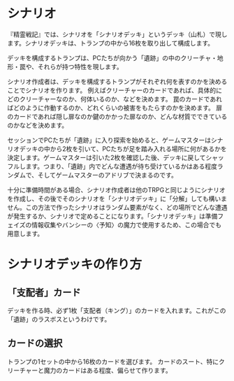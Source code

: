 # シナリオ

『精霊戦記』では、シナリオを「シナリオデッキ」というデッキ（山札）で現します。シナリオデッキは、トランプの中から16枚を取り出して構成します。

デッキを構成するトランプは、PCたちが向かう「遺跡」の中のクリーチャ・地形・罠や、それらが持つ特性を現します。

シナリオ作成者は、デッキを構成するトランプがそれぞれ何を表すのかを決めることでシナリオを作ります。
例えばクリーチャーのカードであれば、具体的にどのクリーチャーなのか、何体いるのか、などを決めます。
罠のカードであればどのように作動するのか、どれくらいの被害をもたらすのかを決めます。
扉のカードであれば隠し扉なのか鍵のかかった扉なのか、どんな材質でできているのかなどを決めます。

セッションでPCたちが「遺跡」に入り探索を始めると、ゲームマスターはシナリオデッキの中から2枚を引いて、PCたちが足を踏み入れる場所に何があるかを決定します。ゲームマスターは引いた2枚を確認した後、デッキに戻してシャッフルします。つまり、「遺跡」内でどんな遭遇が待ち受けているかはある程度ランダムで、そしてゲームマスターのアドリブで決まるのです。

十分に準備時間がある場合、シナリオ作成者は他のTRPGと同じようにシナリオを作成し、その後でそのシナリオを「シナリオデッキ」に「分解」しても構いません。この方法で作ったシナリオはランダム要素がなく、どの場所でどんな遭遇が発生するか、シナリオで定めることになります。「シナリオデッキ」は準備フェイズの情報収集やバンシーの〈予知〉の魔力で使用するため、この場合でも用意します。


# シナリオデッキの作り方

## 「支配者」カード

デッキを作る時、必ず1枚「支配者（キング）」のカードを入れます。これがこの「遺跡」のラスボスというわけです。

## カードの選択

トランプの1セットの中から16枚のカードを選びます。
カードのスート、特にクリーチャーと魔力のカードはある程度、偏らせて作ります。

